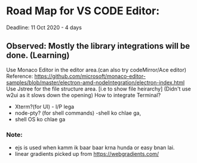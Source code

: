 # Road Map for VS CODE Editor:
Deadline: 11 Oct 2020 - 4 days
## Observed: Mostly the library integrations will be done. (Learning)
Use Monaco Editor in the editor area.(can also try codeMirror/Ace editor)
Reference: https://github.com/microsoft/monaco-editor-samples/blob/master/electron-amd-nodeIntegration/electron-index.html
Use Jstree for the file structure area. [i.e to show file heirarchy] (Didn't use w2ui as it slows down the opening)
How to integrate Terminal? 
* Xterm?(for UI) - I/P lega
* node-pty? (for shell commands) -shell ko chlae ga,
* shell OS ko chlae ga
### Note: 
* ejs is used when kamm ik baar baar krna hunda or easy bnan lai.
* linear gradients picked up from https://webgradients.com/
